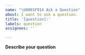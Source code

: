 ```yaml
---
name: "\U0001F914 Ask a Question"
about: I want to ask a question.
title: '[question]:'
labels: question
assignees: ''

---
```


**Describe your question**
